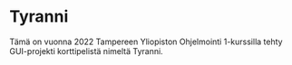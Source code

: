 # Tyranni
Tämä on vuonna 2022 Tampereen Yliopiston Ohjelmointi 1-kurssilla tehty GUI-projekti korttipelistä nimeltä Tyranni.
